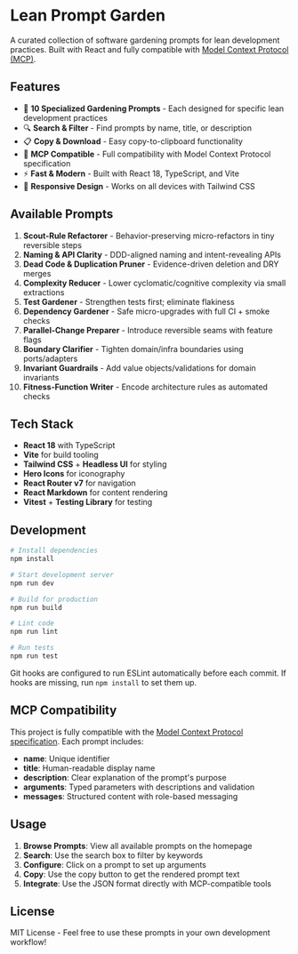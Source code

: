 # Lean Prompt Garden

A curated collection of software gardening prompts for lean development practices. Built with React and fully compatible with [Model Context Protocol (MCP)](https://modelcontextprotocol.io).

## Features

- 🌱 **10 Specialized Gardening Prompts** - Each designed for specific lean development practices
- 🔍 **Search & Filter** - Find prompts by name, title, or description
- 📋 **Copy & Download** - Easy copy-to-clipboard functionality
- 🎯 **MCP Compatible** - Full compatibility with Model Context Protocol specification
- ⚡ **Fast & Modern** - Built with React 18, TypeScript, and Vite
- 📱 **Responsive Design** - Works on all devices with Tailwind CSS

## Available Prompts

1. **Scout-Rule Refactorer** - Behavior-preserving micro-refactors in tiny reversible steps
2. **Naming & API Clarity** - DDD-aligned naming and intent-revealing APIs
3. **Dead Code & Duplication Pruner** - Evidence-driven deletion and DRY merges
4. **Complexity Reducer** - Lower cyclomatic/cognitive complexity via small extractions
5. **Test Gardener** - Strengthen tests first; eliminate flakiness
6. **Dependency Gardener** - Safe micro-upgrades with full CI + smoke checks
7. **Parallel-Change Preparer** - Introduce reversible seams with feature flags
8. **Boundary Clarifier** - Tighten domain/infra boundaries using ports/adapters
9. **Invariant Guardrails** - Add value objects/validations for domain invariants
10. **Fitness-Function Writer** - Encode architecture rules as automated checks

## Tech Stack

- **React 18** with TypeScript
- **Vite** for build tooling
- **Tailwind CSS** + **Headless UI** for styling
- **Hero Icons** for iconography
- **React Router v7** for navigation
- **React Markdown** for content rendering
- **Vitest** + **Testing Library** for testing

## Development

```bash
# Install dependencies
npm install

# Start development server
npm run dev

# Build for production
npm run build

# Lint code
npm run lint

# Run tests
npm run test
```

Git hooks are configured to run ESLint automatically before each commit. If hooks are missing, run `npm install` to set them up.

## MCP Compatibility

This project is fully compatible with the [Model Context Protocol specification](https://modelcontextprotocol.io/specification/2025-06-18/server/prompts). Each prompt includes:

- **name**: Unique identifier
- **title**: Human-readable display name
- **description**: Clear explanation of the prompt's purpose
- **arguments**: Typed parameters with descriptions and validation
- **messages**: Structured content with role-based messaging

## Usage

1. **Browse Prompts**: View all available prompts on the homepage
2. **Search**: Use the search box to filter by keywords
3. **Configure**: Click on a prompt to set up arguments
4. **Copy**: Use the copy button to get the rendered prompt text
5. **Integrate**: Use the JSON format directly with MCP-compatible tools

## License

MIT License - Feel free to use these prompts in your own development workflow!
